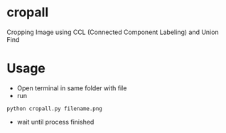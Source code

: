 # cropall
Cropping Image using CCL (Connected Component Labeling) and Union Find

# Usage
- Open terminal in same folder with file
- run
```
python cropall.py filename.png
```
- wait until process finished
